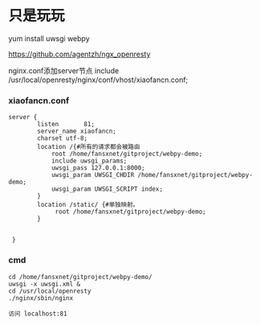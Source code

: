 # 只是玩玩
yum install uwsgi  webpy  

https://github.com/agentzh/ngx_openresty

nginx.conf添加server节点
include /usr/local/openresty/nginx/conf/vhost/xiaofancn.conf;

### xiaofancn.conf
	server {
			listen       81; 
			server_name xiaofancn; 
			charset utf-8; 
			location /{#所有的请求都会被路由
				root /home/fansxnet/gitproject/webpy-demo;
				include uwsgi_params;
				uwsgi_pass 127.0.0.1:8000;
				uwsgi_param UWSGI_CHDIR /home/fansxnet/gitproject/webpy-demo;
				uwsgi_param UWSGI_SCRIPT index;
			}
			location /static/ {#单独映射。 
				 root /home/fansxnet/gitproject/webpy-demo;
			}
		

	 }


### cmd
	cd /home/fansxnet/gitproject/webpy-demo/
	uwsgi -x uwsgi.xml &
	cd /usr/local/openresty
	./nginx/sbin/nginx

	访问 localhost:81




